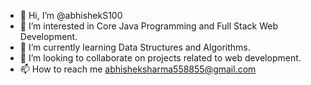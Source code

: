 - 👋 Hi, I’m @abhishekS100
- 👀 I’m interested in Core Java Programming and Full Stack Web Development.
- 🌱 I’m currently learning Data Structures and Algorithms.
- 💞️ I’m looking to collaborate on projects related to web development.
- 📫 How to reach me abhisheksharma558855@gmail.com

<!---
abhishekS100/abhishekS100 is a ✨ special ✨ repository because its `README.md` (this file) appears on your GitHub profile.
You can click the Preview link to take a look at your changes.
--->
